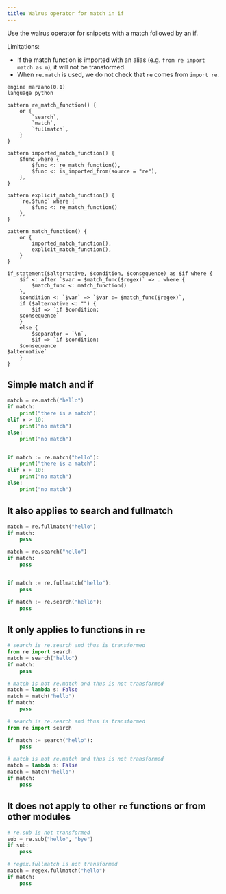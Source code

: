 ```yaml
---
title: Walrus operator for match in if
---
```


Use the walrus operator for snippets with a match followed by an if.

Limitations:

- If the match function is imported with an alias (e.g. `from re import match as m`), it will not be transformed.
- When `re.match` is used, we do not check that `re` comes from `import re`.

```grit
engine marzano(0.1)
language python

pattern re_match_function() {
    or {
        `search`,
        `match`,
        `fullmatch`,
    }
}

pattern imported_match_function() {
    $func where {
        $func <: re_match_function(),
        $func <: is_imported_from(source = "re"),
    },
}

pattern explicit_match_function() {
    `re.$func` where {
        $func <: re_match_function()
    },
}

pattern match_function() {
    or {
        imported_match_function(),
        explicit_match_function(),
    }
}

if_statement($alternative, $condition, $consequence) as $if where {
    $if <: after `$var = $match_func($regex)` => . where {
        $match_func <: match_function()
    },
    $condition <: `$var` => `$var := $match_func($regex)`,
    if ($alternative <: "") {
        $if => `if $condition:
    $consequence`
    }
    else {
        $separator = `\n`,
        $if => `if $condition:
    $consequence
$alternative`
    }
}

```

## Simple match and if

```python
match = re.match("hello")
if match:
    print("there is a match")
elif x > 10:
    print("no match")
else:
    print("no match")
```

```python

if match := re.match("hello"):
    print("there is a match")
elif x > 10:
    print("no match")
else:
    print("no match")
```

## It also applies to search and fullmatch

```python
match = re.fullmatch("hello")
if match:
    pass

match = re.search("hello")
if match:
    pass
```

```python

if match := re.fullmatch("hello"):
    pass

if match := re.search("hello"):
    pass
```

## It only applies to functions in `re`

```python
# search is re.search and thus is transformed
from re import search
match = search("hello")
if match:
    pass

# match is not re.match and thus is not transformed
match = lambda s: False
match = match("hello")
if match:
    pass
```

```python
# search is re.search and thus is transformed
from re import search

if match := search("hello"):
    pass

# match is not re.match and thus is not transformed
match = lambda s: False
match = match("hello")
if match:
    pass
```

## It does not apply to other `re` functions or from other modules

```python
# re.sub is not transformed
sub = re.sub("hello", "bye")
if sub:
    pass

# regex.fullmatch is not transformed
match = regex.fullmatch("hello")
if match:
    pass
```
